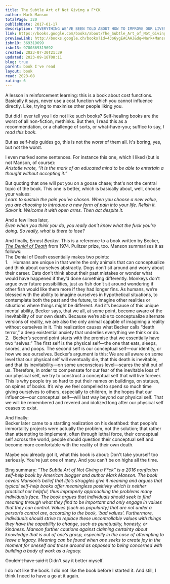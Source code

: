 ```yaml
---  
title: The Subtle Art of Not Giving a F*CK  
author: Mark Manson  
totalPage: 320  
publishDate: 2017-01-17  
description: "EVERYTHING WE'VE BEEN TOLD ABOUT HOW TO IMPROVE OUR LIVES IS WRONG. NOW SUPERSTAR BLOGGER MARK MANSON TELLS US WHAT WE NEED TO DO TO GET IT RIGHT. For decades, we've been told that positive thinking is the key to a happy, rich life. Drawing on academic research and the life experience that comes from breaking the rules, Mark Manson is ready to explode that myth. The key to a good life, according to Manson, is the understanding that 'sometimes shit is f*cked up and we have to live with it.' Manson says that instead of trying to turn lemons into lemonade, we should learn to stomach lemons better, and stop distracting ourselves from life's inevitable disappointments chasing 'shit' like money, success and possessions. It's time to re-calibrate our values and what it means to be happy: there are only so many things we can give a f*ck about, he says, so we need to figure out which ones really matter. From the writer whose blog draws two million readers a month and filled with entertaining stories and profane, ruthless humour, The Subtle Art of Not Giving a F*ck is a welcome antidote to the 'let's-all-feel-good' mindset that has infected modern society."  
link: https://books.google.com/books/about/The_Subtle_Art_of_Not_Giving_a_F_CK.html?hl=&id=43o6ygEACAAJ  
previewLink: http://books.google.ch/books?id=43o6ygEACAAJ&dq=Mark+Manson,+The+Subtle+Art+of+not+Giving+A+Fuck&hl=&as_pt=BOOKS&cd=11&source=gbs_api  
isbn10: 369319699  
isbn13: 9780369319692  
created: 2023-07-30T21:39  
updated: 2023-09-18T08:11  
blog: true  
parent: book I've read  
layout: book  
read: 2023-08  
rating: 6  
---  
```

  
A lesson in reinforcement learning: this is a book about cost functions. Basically it says, never use a cost function which you cannot influence directly. Like, trying to maximise other people liking you.  
  
But did I ever tell you I do not like such books?  Self-healing books are the worst of all non-fiction, methinks. But then, I read this as a recommendation, or a challenge of sorts, or what-have-you; suffice to say, _I read this book._  
  
But as self-help guides go, this is not the _worst_ of them all.  It's boring, yes, but not the worst.   
  
I even marked some sentences. For instance this one, which I liked (but is not Manson, of course):  
	_Aristotle wrote, “It is the mark of an educated mind to be able to entertain a thought without accepting it.”_  
	  
But quoting that one will put you on a goose chase; that's not the central topic of the book. This one is better, which is basically about, well, choose your values:  
	_Learn to sustain the pain you’ve chosen. When you choose a new value, you are choosing to introduce a new form of pain into your life. Relish it. Savor it. Welcome it with open arms. Then act despite it._  
	  
And a few lines later,   
	_Even when you think you do, you really don’t know what the fuck you’re doing. So really, what is there to lose?_  
	  
And finally, _Ernest Becker._ This is a reference to a book written by Becker, _[The Denial of Death](https://en.wikipedia.org/wiki/The_Denial_of_Death)_ from 1974. Pulitzer prize, too.  Manson summarises it as follows:  
	The Denial of Death essentially makes two points:   
	1.    Humans are unique in that we’re the only animals that can conceptualize and think about ourselves abstractly. Dogs don’t sit around and worry about their career. Cats don’t think about their past mistakes or wonder what would have happened if they’d done something differently. Monkeys don’t argue over future possibilities, just as fish don’t sit around wondering if other fish would like them more if they had longer fins. As humans, we’re blessed with the ability to imagine ourselves in hypothetical situations, to contemplate both the past and the future, to imagine other realities or situations where things might be different. And it’s because of this unique mental ability, Becker says, that we all, at some point, become aware of the inevitability of our own death. Because we’re able to conceptualize alternate versions of reality, we are also the only animal capable of imagining a reality without ourselves in it. This realization causes what Becker calls “death terror,” a deep existential anxiety that underlies everything we think or do.   
	2.   Becker’s second point starts with the premise that we essentially have two “selves.” The first self is the physical self—the one that eats, sleeps, snores, and poops. The second self is our conceptual self—our identity, or how we see ourselves. Becker’s argument is this: We are all aware on some level that our physical self will eventually die, that this death is inevitable, and that its inevitability—on some unconscious level—scares the shit out of us. Therefore, in order to compensate for our fear of the inevitable loss of our physical self, we try to construct a conceptual self that will live forever. This is why people try so hard to put their names on buildings, on statues, on spines of books. It’s why we feel compelled to spend so much time giving ourselves to others, especially to children, in the hopes that our influence—our conceptual self—will last way beyond our physical self. That we will be remembered and revered and idolized long after our physical self ceases to exist.  
  
And finally:  
	Becker later came to a startling realization on his deathbed: that people’s immortality projects were actually the problem, not the solution; that rather than attempting to implement, often through lethal force, their conceptual self across the world, people should question their conceptual self and become more comfortable with the reality of their own death.  
  
Maybe you already got it, what this book is about: Don't take yourself too seriously. You're just one of many. And you can't be on highs all the time.   
  
Bing summary: *“The Subtle Art of Not Giving a F\*ck” is a 2016 nonfiction self-help book by American blogger and author Mark Manson. The book covers Manson’s belief that life’s struggles give it meaning and argues that typical self-help books offer meaningless positivity which is neither practical nor helpful, thus improperly approaching the problems many individuals face. The book argues that individuals should seek to find meaning through what they find to be important and only engage in values that they can control. Values (such as popularity) that are not under a person’s control are, according to the book, ‘bad values’. Furthermore, individuals should strive to replace these uncontrollable values with things they have the capability to change, such as punctuality, honesty, or kindness. Manson further cautions against claiming certainty about knowledge that is out of one’s grasp, especially in the case of attempting to leave a legacy. Meaning can be found when one seeks to create joy in the moment for oneself and those around as opposed to being concerned with building a body of work as a legacy.*  
  
~~Couldn't have said it~~ Didn't say it better myself.    
  
I do not like the book.  I did not like the book before I started it.  And still, I think I need to have a go at it again.